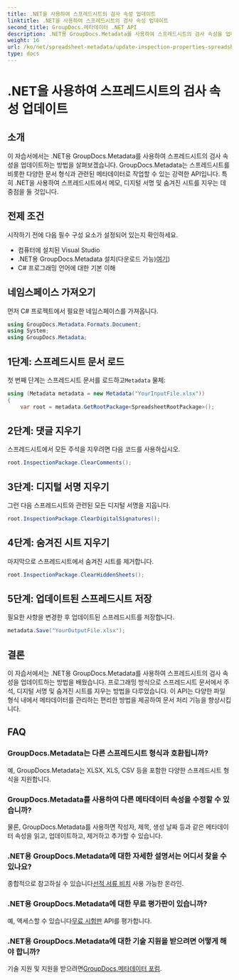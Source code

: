 ```yaml
---
title: .NET을 사용하여 스프레드시트의 검사 속성 업데이트
linktitle: .NET을 사용하여 스프레드시트의 검사 속성 업데이트
second_title: GroupDocs.메타데이터 .NET API
description: .NET용 GroupDocs.Metadata를 사용하여 스프레드시트의 검사 속성을 업데이트하는 방법을 알아보세요. 댓글, 서명, 숨겨진 시트를 쉽게 관리하세요.
weight: 16
url: /ko/net/spreadsheet-metadata/update-inspection-properties-spreadsheets/
type: docs
---
```

# .NET을 사용하여 스프레드시트의 검사 속성 업데이트

## 소개
이 자습서에서는 .NET용 GroupDocs.Metadata를 사용하여 스프레드시트의 검사 속성을 업데이트하는 방법을 살펴보겠습니다. GroupDocs.Metadata는 스프레드시트를 비롯한 다양한 문서 형식과 관련된 메타데이터로 작업할 수 있는 강력한 API입니다. 특히 .NET을 사용하여 스프레드시트에서 메모, 디지털 서명 및 숨겨진 시트를 지우는 데 중점을 둘 것입니다.
## 전제 조건
시작하기 전에 다음 필수 구성 요소가 설정되어 있는지 확인하세요.
- 컴퓨터에 설치된 Visual Studio
-  .NET용 GroupDocs.Metadata 설치(다운로드 가능)[여기](https://releases.groupdocs.com/metadata/net/))
- C# 프로그래밍 언어에 대한 기본 이해

## 네임스페이스 가져오기
먼저 C# 프로젝트에서 필요한 네임스페이스를 가져옵니다.
```csharp
using GroupDocs.Metadata.Formats.Document;
using System;
using GroupDocs.Metadata;
```
## 1단계: 스프레드시트 문서 로드
 첫 번째 단계는 스프레드시트 문서를 로드하고`Metadata` 물체:
```csharp
using (Metadata metadata = new Metadata("YourInputFile.xlsx"))
{
    var root = metadata.GetRootPackage<SpreadsheetRootPackage>();
```
## 2단계: 댓글 지우기
스프레드시트에서 모든 주석을 지우려면 다음 코드를 사용하십시오.
```csharp
root.InspectionPackage.ClearComments();
```
## 3단계: 디지털 서명 지우기
그런 다음 스프레드시트와 관련된 모든 디지털 서명을 지웁니다.
```csharp
root.InspectionPackage.ClearDigitalSignatures();
```
## 4단계: 숨겨진 시트 지우기
마지막으로 스프레드시트에서 숨겨진 시트를 제거합니다.
```csharp
root.InspectionPackage.ClearHiddenSheets();
```
## 5단계: 업데이트된 스프레드시트 저장
필요한 사항을 변경한 후 업데이트된 스프레드시트를 저장합니다.
```csharp
metadata.Save("YourOutputFile.xlsx");
```

## 결론
이 자습서에서는 .NET용 GroupDocs.Metadata를 사용하여 스프레드시트의 검사 속성을 업데이트하는 방법을 배웠습니다. 프로그래밍 방식으로 스프레드시트 문서에서 주석, 디지털 서명 및 숨겨진 시트를 지우는 방법을 다루었습니다. 이 API는 다양한 파일 형식 내에서 메타데이터를 관리하는 편리한 방법을 제공하여 문서 처리 기능을 향상시킵니다.

## FAQ
### GroupDocs.Metadata는 다른 스프레드시트 형식과 호환됩니까?
예, GroupDocs.Metadata는 XLSX, XLS, CSV 등을 포함한 다양한 스프레드시트 형식을 지원합니다.
### GroupDocs.Metadata를 사용하여 다른 메타데이터 속성을 수정할 수 있습니까?
물론, GroupDocs.Metadata를 사용하면 작성자, 제목, 생성 날짜 등과 같은 메타데이터 속성을 읽고, 업데이트하고, 제거하고 추가할 수 있습니다.
### .NET용 GroupDocs.Metadata에 대한 자세한 설명서는 어디서 찾을 수 있나요?
 종합적으로 참고하실 수 있습니다[선적 서류 비치](https://tutorials.groupdocs.com/metadata/net/) 사용 가능한 온라인.
### .NET용 GroupDocs.Metadata에 대한 무료 평가판이 있습니까?
 예, 액세스할 수 있습니다[무료 시험판](https://releases.groupdocs.com/) API를 평가합니다.
### .NET용 GroupDocs.Metadata에 대한 기술 지원을 받으려면 어떻게 해야 합니까?
 기술 지원 및 지원을 받으려면[GroupDocs.메타데이터 포럼](https://forum.groupdocs.com/c/metadata/14).